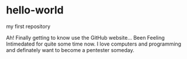 # hello-world
my first repository

Ah! Finally getting to know use the GitHub website...
Been Feeling Intimedated for quite some time now. I love computers and programming
and definately want to become a pentester someday.
